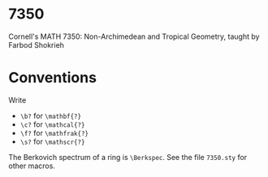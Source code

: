 # 7350
Cornell's MATH 7350: Non-Archimedean and Tropical Geometry, taught by Farbod Shokrieh

# Conventions
Write 
* `\b?` for `\mathbf{?}`
* `\c?` for `\mathcal{?}`
* `\f?` for `\mathfrak{?}`
* `\s?` for `\mathscr{?}`

The Berkovich spectrum of a ring is `\Berkspec`. See the file `7350.sty` for other macros.
